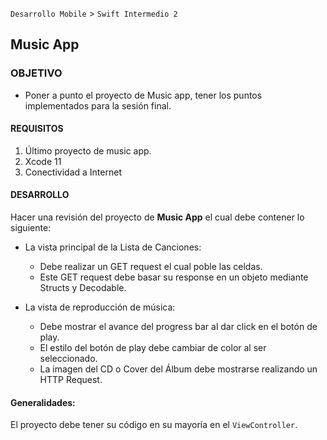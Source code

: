 `Desarrollo Mobile` > `Swift Intermedio 2`


## Music App

### OBJETIVO

- Poner a punto el proyecto de Music app, tener los puntos implementados para la sesión final.

#### REQUISITOS

1. Último proyecto de music app.
2. Xcode 11
3. Conectividad a Internet

#### DESARROLLO

Hacer una revisión del proyecto de **Music App** el cual debe contener lo siguiente:

- La vista principal de la Lista de Canciones:
	
	- Debe realizar un GET request el cual poble las celdas.
	- Este GET request debe basar su response en un objeto mediante Structs y Decodable.
	
- La vista de reproducción de música:

	- Debe mostrar el avance del progress bar al dar click en el botón de play.
	- El estilo del botón de play debe cambiar de color al ser seleccionado.
	- La imagen del CD o Cover del Álbum debe mostrarse realizando un HTTP Request.


#### Generalidades:

El proyecto debe tener su código en su mayoría en el `ViewController`.